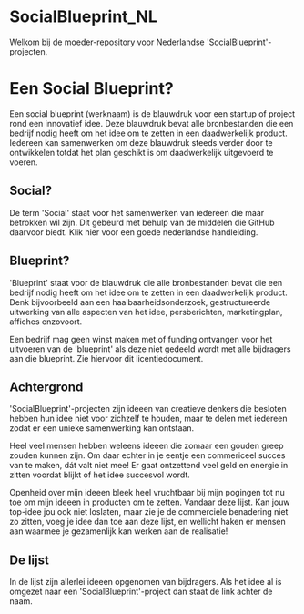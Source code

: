 # SocialBlueprint_NL
Welkom bij de moeder-repository voor Nederlandse 'SocialBlueprint'-projecten. 

# Een Social Blueprint?
Een social blueprint (werknaam) is de blauwdruk voor een startup of project rond een innovatief idee. Deze blauwdruk bevat alle bronbestanden die een bedrijf nodig heeft om het idee om te zetten in een daadwerkelijk product. Iedereen kan samenwerken om deze blauwdruk steeds verder door te ontwikkelen totdat het plan geschikt is om daadwerkelijk uitgevoerd te voeren. 

## Social? 
De term 'Social' staat voor het samenwerken van iedereen die maar betrokken wil zijn. Dit gebeurd met behulp van de middelen die GitHub daarvoor biedt. Klik hier voor een goede nederlandse handleiding. 

## Blueprint? 
'Blueprint' staat voor de blauwdruk die alle bronbestanden bevat die een bedrijf nodig heeft om het idee om te zetten in een daadwerkelijk product. Denk bijvoorbeeld aan een haalbaarheidsonderzoek, gestructureerde uitwerking van alle aspecten van het idee, persberichten, marketingplan, affiches enzovoort. 

Een bedrijf mag geen winst maken met of funding ontvangen voor het uitvoeren van de 'blueprint' als deze niet gedeeld wordt met alle bijdragers aan die blueprint. Zie hiervoor dit licentiedocument. 

## Achtergrond
'SocialBlueprint'-projecten zijn ideeen van creatieve denkers die besloten hebben hun idee niet voor zichzelf te houden, maar te delen met iedereen zodat er een unieke samenwerking kan ontstaan. 

Heel veel mensen hebben weleens ideeen die zomaar een gouden greep zouden kunnen zijn. Om daar echter in je eentje een commericeel succes van te maken, dát valt niet mee! Er gaat ontzettend veel geld en energie in zitten voordat blijkt of het idee succesvol wordt. 

Openheid over mijn ideeen bleek heel vruchtbaar bij mijn pogingen tot nu toe om mijn ideeen in producten om te zetten. Vandaar deze lijst. Kan jouw top-idee jou ook niet loslaten, maar zie je de commerciele benadering niet zo zitten, voeg je idee dan toe aan deze lijst, en wellicht haken er mensen aan waarmee je gezamenlijk kan werken aan de realisatie! 

## De lijst 
In de lijst zijn allerlei ideeen opgenomen van bijdragers. Als het idee al is omgezet naar een 'SocialBlueprint'-project dan staat de link achter de naam. 






